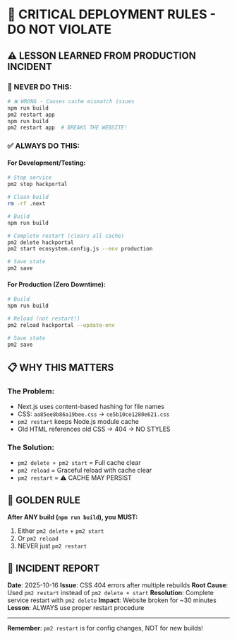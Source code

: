 # 🚨 CRITICAL DEPLOYMENT RULES - DO NOT VIOLATE

## ⚠️ LESSON LEARNED FROM PRODUCTION INCIDENT

### 🔴 NEVER DO THIS:
```bash
# ❌ WRONG - Causes cache mismatch issues
npm run build
pm2 restart app
npm run build  
pm2 restart app  # BREAKS THE WEBSITE!
```

### ✅ ALWAYS DO THIS:

#### For Development/Testing:
```bash
# Stop service
pm2 stop hackportal

# Clean build
rm -rf .next

# Build
npm run build

# Complete restart (clears all cache)
pm2 delete hackportal
pm2 start ecosystem.config.js --env production

# Save state
pm2 save
```

#### For Production (Zero Downtime):
```bash
# Build
npm run build

# Reload (not restart!)
pm2 reload hackportal --update-env

# Save state
pm2 save
```

## 📋 WHY THIS MATTERS

### The Problem:
- Next.js uses content-based hashing for file names
- CSS: `aa85ee8b86a19bee.css` → `ce5b10ce1280e621.css`
- `pm2 restart` keeps Node.js module cache
- Old HTML references old CSS → 404 → NO STYLES

### The Solution:
- `pm2 delete + pm2 start` = Full cache clear
- `pm2 reload` = Graceful reload with cache clear
- `pm2 restart` = ⚠️ CACHE MAY PERSIST

## 🎯 GOLDEN RULE

**After ANY build (`npm run build`), you MUST:**
1. Either `pm2 delete` + `pm2 start`
2. Or `pm2 reload`
3. NEVER just `pm2 restart`

## 📝 INCIDENT REPORT

**Date**: 2025-10-16
**Issue**: CSS 404 errors after multiple rebuilds
**Root Cause**: Used `pm2 restart` instead of `pm2 delete + start`
**Resolution**: Complete service restart with `pm2 delete`
**Impact**: Website broken for ~30 minutes
**Lesson**: ALWAYS use proper restart procedure

---
**Remember**: `pm2 restart` is for config changes, NOT for new builds!
